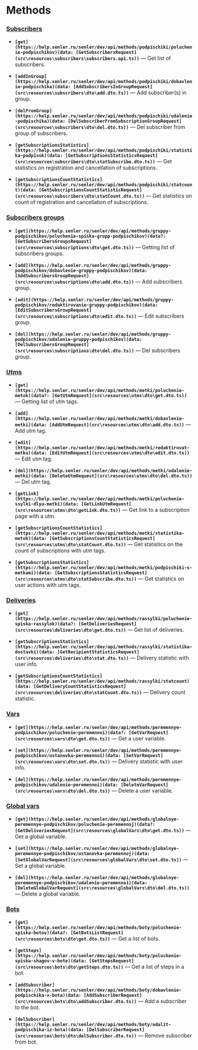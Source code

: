 # Methods

### [Subscribers](https://help.senler.ru/senler/dev/api/methods/podpischiki)

- **`[get](https://help.senler.ru/senler/dev/api/methods/podpischiki/poluchenie-podpischikov)(data: [GetSubscribersRequest](src\resources\subscribers\subscribers.api.ts))`** — Get list of subscribers.

- **`[addInGroup](https://help.senler.ru/senler/dev/api/methods/podpischiki/dobavlenie-podpischika)(data: [AddSubscribersInGroupRequest](src\resources\subscribers\dto\add.dto.ts))`** — Add subscriber(s) in group.

- **`[delFromGroup](https://help.senler.ru/senler/dev/api/methods/podpischiki/udalenie-podpischika)(data: [DelSubscriberFromSubscriptionGroupRequest](src\resources\subscribers\dto\del.dto.ts))`** — Del subscriber from group of subscribers.

- **`[getSubscriptionsStatistics](https://help.senler.ru/senler/dev/api/methods/podpischiki/statistika-podpisok)(data: [GetSubscriptionsStatisticsRequest](src\resources\subscribers\dto\statSubscribe.dto.ts))`** — Get statistics on registration and cancellation of subscriptions.

- **`[getSubscriptionsCountStatistics](https://help.senler.ru/senler/dev/api/methods/podpischiki/statcount)(data: [GetSubscriptionsCountStatisticRequest](src\resources\subscribers\dto\statCount.dto.ts))`** — Get statistics on count of registration and cancellation of subscriptions.

### [Subscribers groups](https://help.senler.ru/senler/dev/api/methods/gruppy-podpischikov)
- **`[get](https://help.senler.ru/senler/dev/api/methods/gruppy-podpischikov/poluchenie-spiska-grupp-podpischikov)(data?: [GetSubscribersGroupsRequest](src\resources\subscriptions\dto\get.dto.ts))`** — Getting list of subscribers groups.

- **`[add](https://help.senler.ru/senler/dev/api/methods/gruppy-podpischikov/dobavlenie-gruppy-podpischikov)(data: [AddSubscribersGroupRequest](src\resources\subscriptions\dto\add.dto.ts))`** — Add subscribers group.

- **`[edit](https://help.senler.ru/senler/dev/api/methods/gruppy-podpischikov/redaktirovanie-gruppy-podpischikov)(data: [EditSubscribersGroupRequest](src\resources\subscriptions\dto\edit.dto.ts))`** — Edit subscribers group.

- **`[del](https://help.senler.ru/senler/dev/api/methods/gruppy-podpischikov/udalenie-gruppy-podpischikov)(data: [DelSubscribersGroupRequest](src\resources\subscriptions\dto\del.dto.ts))`** — Del subscribers group.

### [Utms](https://help.senler.ru/senler/dev/api/methods/metki)
- **`[get](https://help.senler.ru/senler/dev/api/methods/metki/poluchenie-metok)(data?: [GetUtmRequest](src\resources\utms\dto\get.dto.ts))`** — Getting list of utm tags.

- **`[add](https://help.senler.ru/senler/dev/api/methods/metki/dobavlenie-metki)(data: [AddUtmRequest](src\resources\utms\dto\add.dto.ts))`** — Add utm tag.

- **`[edit](https://help.senler.ru/senler/dev/api/methods/metki/redaktirovat-metku)(data: [EditUtmRequest](src\resources\utms\dto\edit.dto.ts))`** — Edit utm tag.

- **`[del](https://help.senler.ru/senler/dev/api/methods/metki/udalenie-metki)(data: [DeleteUtmRequest](src\resources\utms\dto\del.dto.ts))`** — Del utm tag.

- **`[getLink](https://help.senler.ru/senler/dev/api/methods/metki/poluchenie-ssylki-dlya-metki)(data: [GetLinkUtmRequest](src\resources\utms\dto\getLink.dto.ts))`** — Get link to a subscription page with a utm.

- **`[getSubscriptionsCountStatistics](https://help.senler.ru/senler/dev/api/methods/metki/statistika-metok)(data: [GetSubscriptionsCountStatisticsRequest](src\resources\utms\dto\statCount.dto.ts))`** — Get statistics on the count of subscriptions with utm tags.

- **`[getSubscriptionsStatistics](https://help.senler.ru/senler/dev/api/methods/metki/podpischiki-s-metkami)(data: [GetSubscriptionsStatisticsRequest](src\resources\utms\dto\statSubscribe.dto.ts))`** — Get statistics on user actions with utm tags.

### [Deliveries](https://help.senler.ru/senler/dev/api/methods/rassylki)
- **`[get](https://help.senler.ru/senler/dev/api/methods/rassylki/poluchenie-spiska-rassylok)(data?: [GetDeliveriesRequest](src\resources\deliveries\dto\get.dto.ts))`** — Get list of deliveries.

- **`[getSubscriptionsStatistics](https://help.senler.ru/senler/dev/api/methods/rassylki/statistika-dostavki)(data: [GetRecipientStatisticsRequest](src\resources\deliveries\dto\stat.dto.ts))`** — Delivery statistic with user info.

- **`[getSubscriptionsCountStatistics](https://help.senler.ru/senler/dev/api/methods/rassylki/statcount)(data: [GetDeliveryCountStatisticsRequest](src\resources\deliveries\dto\statCount.dto.ts))`** — Delivery count statistic.

### [Vars](https://help.senler.ru/senler/dev/api/methods/peremennye-podpischikov)
- **`[get](https://help.senler.ru/senler/dev/api/methods/peremennye-podpischikov/poluchenie-peremennoi)(data?: [GetVarRequest](src\resources\vars\dto\get.dto.ts))`** — Get a user variable.

- **`[set](https://help.senler.ru/senler/dev/api/methods/peremennye-podpischikov/ustanovka-peremennoi)(data: [SetVarRequest](src\resources\vars\dto\set.dto.ts))`** — Delivery statistic with user info.

- **`[del](https://help.senler.ru/senler/dev/api/methods/peremennye-podpischikov/udalenie-peremennoi)(data: [DeleteVarRequest](src\resources\vars\dto\del.dto.ts))`** — Delete a user variable.

### [Global vars](https://help.senler.ru/senler/dev/api/methods/globalnye-peremennye-podpischikov)
- **`[get](https://help.senler.ru/senler/dev/api/methods/globalnye-peremennye-podpischikov/poluchenie-peremennoj)(data?: [GetDeliveriesRequest](src\resources\globalVars\dto\get.dto.ts))`** — Get a global variable.

- **`[set](https://help.senler.ru/senler/dev/api/methods/globalnye-peremennye-podpischikov/ustanovka-peremennoj)(data: [SetGlobalVarRequest](src\resources\globalVars\dto\set.dto.ts))`** — Set a global variable.

- **`[del](https://help.senler.ru/senler/dev/api/methods/globalnye-peremennye-podpischikov/udalenie-peremennoi)(data: [DeleteGlobalVarRequest](src\resources\globalVars\dto\del.dto.ts))`** — Delete a global variable.

### [Bots](https://help.senler.ru/senler/dev/api/methods/boty)
- **`[get](https://help.senler.ru/senler/dev/api/methods/boty/poluchenie-spiska-botov)(data?: [GetBotsListRequest](src\resources\bots\dto\get.dto.ts))`** — Get a list of bots.

- **`[getSteps](https://help.senler.ru/senler/dev/api/methods/boty/poluchenie-spiska-shagov-v-bote)(data: [GetStepsRequest](src\resources\bots\dto\getSteps.dto.ts))`** — Get a list of steps in a bot.

- **`[addSubscriber](https://help.senler.ru/senler/dev/api/methods/boty/dobavlenie-podpischika-v-bota)(data: [AddSubscriberRequest](src\resources\bots\dto\addSubscriber.dto.ts))`** — Add a subscriber to the bot.

- **`[delSubscriber](https://help.senler.ru/senler/dev/api/methods/boty/udalit-podpischika-iz-bota)(data: [DelSubscriberRequest](src\resources\bots\dto\delSubscriber.dto.ts))`** — Remove subscriber from bot.
